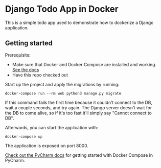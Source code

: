 Django Todo App in Docker
=========================

This is a simple todo app used to demonstrate how to dockerize
a Django application.

Getting started
---------------

Prerequisite:

- Make sure that Docker and Docker Compose are installed and 
  working. [See the docs](https://docs.docker.com/install/)
- Have this repo checked out

Start up the project and apply the migrations by running:

    docker-compose run --rm web python3 manage.py migrate
    
If this command fails the first time because it couldn't 
connect to the DB, wait a couple seconds, and try again.
The Django server doesn't wait for the DB to come alive,
so if it's too fast it'll simply say "Cannot connect to DB".

Afterwards, you can start the application with:

    docker-compose up
    
The application is exposed on port 8000.

[Check out the PyCharm docs](https://www.jetbrains.com/help/pycharm/using-docker-compose-as-a-remote-interpreter.html)
for getting started with Docker Compose in PyCharm.